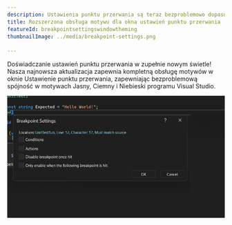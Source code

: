 ```yaml
---
description: Ustawienia punktu przerwania są teraz bezproblemowo dopasowane do motywów programu Visual Studio!
title: Rozszerzona obsługa motywu dla okna ustawień punktu przerwania
featureId: breakpointsettingswindowtheming
thumbnailImage: ../media/breakpoint-settings.png

---
```


Doświadczanie ustawień punktu przerwania w zupełnie nowym świetle! Nasza najnowsza aktualizacja zapewnia kompletną obsługę motywów w oknie Ustawienie punktu przerwania, zapewniając bezproblemową spójność w motywach Jasny, Ciemny i Niebieski programu Visual Studio.

![Tworzenie motywu ustawień punktu przerwania](../media/breakpoint-settings.png "Tworzenie motywu ustawień punktu przerwania")

